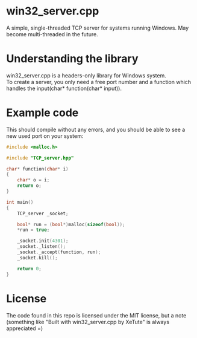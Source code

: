 # win32_server.cpp
A simple, single-threaded TCP server for systems running Windows. May become multi-threaded in the future.

# Understanding the library
win32_server.cpp is a headers-only library for Windows system.<br>
To create a server, you only need a free port number and a function which handles the input(char* function(char* input)).

# Example code
This should compile without any errors, and you should be able to see a new used port on your system:
```cpp
#include <malloc.h>

#include "TCP_server.hpp"

char* function(char* i)
{
	char* o = i;
	return o;
}

int main()
{
	TCP_server _socket;

	bool* run = (bool*)malloc(sizeof(bool));
	*run = true;

	_socket.init(4301);
	_socket._listen();
	_socket._accept(function, run);
	_socket.kill();

	return 0;
}
```

# License
The code found in this repo is licensed under the MIT license, but a note (something like "Built with win32_server.cpp by XeTute" is always appreciated =)
